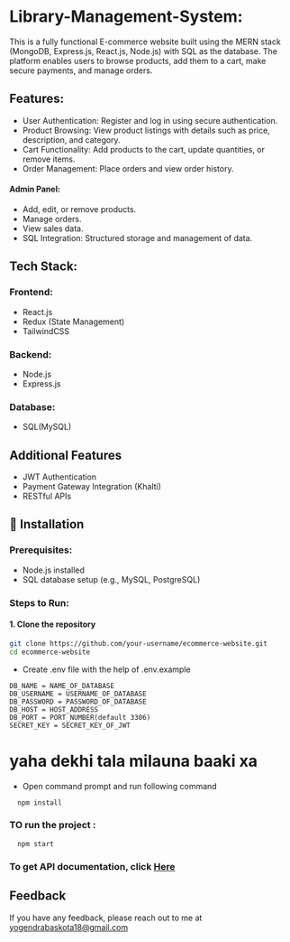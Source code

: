 
# Library-Management-System:

This is a fully functional E-commerce website built using the MERN stack (MongoDB, Express.js, React.js, Node.js) with SQL as the database. The platform enables users to browse products, add them to a cart, make secure payments, and manage orders.

## Features:

- User Authentication: Register and log in using secure authentication.
- Product Browsing: View product listings with details such as price, description, and category.
- Cart Functionality: Add products to the cart, update quantities, or remove items.
- Order Management: Place orders and view order history.
#### Admin Panel:
- Add, edit, or remove products.
- Manage orders.
- View sales data.
- SQL Integration: Structured storage and management of data.

## Tech Stack:
### Frontend:
- React.js
- Redux (State Management)
- TailwindCSS
### Backend:
- Node.js
- Express.js
### Database:
- SQL(MySQL)


## Additional Features
- JWT Authentication
- Payment Gateway Integration (Khalti)
- RESTful APIs


## 🚀 Installation  

### Prerequisites:  
- Node.js installed  
- SQL database setup (e.g., MySQL, PostgreSQL)  

### Steps to Run:  

#### 1. Clone the repository  
```bash  
git clone https://github.com/your-username/ecommerce-website.git  
cd ecommerce-website  
```
- Create .env file with the help of .env.example
```bashs
DB_NAME = NAME_OF_DATABASE
DB_USERNAME = USERNAME_OF_DATABASE
DB_PASSWORD = PASSWORD_OF_DATABASE
DB_HOST = HOST_ADDRESS
DB_PORT = PORT_NUMBER(default 3306)
SECRET_KEY = SECRET_KEY_OF_JWT

``` 

# yaha dekhi tala milauna baaki xa


- Open command prompt and run following command 




```https 
  npm install
``` 
 ### TO run the project :
```https 
  npm start
``` 

### To get API documentation, click [Here](https://documenter.getpostman.com/view/33322053/2sAYBbeUTa)


[comment]: # (## Output :
  <img src="./output.jpg" />)



## Feedback
  If you have any feedback, please reach out to me at yogendrabaskota18@gmail.com  

